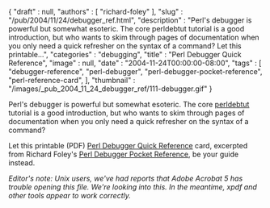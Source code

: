 {
   "draft" : null,
   "authors" : [
      "richard-foley"
   ],
   "slug" : "/pub/2004/11/24/debugger_ref.html",
   "description" : "Perl's debugger is powerful but somewhat esoteric. The core perldebtut tutorial is a good introduction, but who wants to skim through pages of documentation when you only need a quick refresher on the syntax of a command? Let this printable...",
   "categories" : "debugging",
   "title" : "Perl Debugger Quick Reference",
   "image" : null,
   "date" : "2004-11-24T00:00:00-08:00",
   "tags" : [
      "debugger-reference",
      "perl-debugger",
      "perl-debugger-pocket-reference",
      "perl-reference-card",
   ],
   "thumbnail" : "/images/_pub_2004_11_24_debugger_ref/111-debugger.gif"
}



Perl's debugger is powerful but somewhat esoteric. The core [perldebtut](http://www.perlpod.com/5.8.4/pod/perldebtut.html) tutorial is a good introduction, but who wants to skim through pages of documentation when you only need a quick refresher on the syntax of a command?

Let this printable (PDF) [Perl Debugger Quick Reference](/media/_pub_2004_11_24_debugger_ref/debugger_ref.pdf) card, excerpted from Richard Foley's [Perl Debugger Pocket Reference](http://www.oreilly.com/catalog/perldebugpr/index.html), be your guide instead.

*Editor's note: Unix users, we've had reports that Adobe Acrobat 5 has trouble opening this file. We're looking into this. In the meantime, xpdf and other tools appear to work correctly.*
